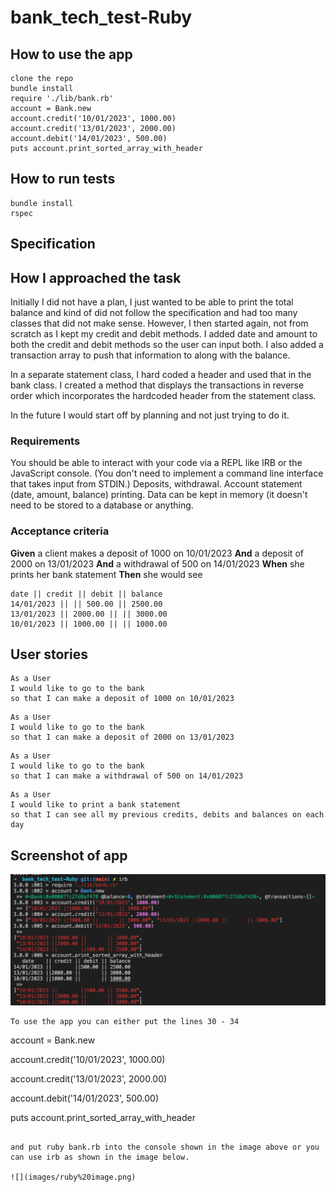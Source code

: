 # bank_tech_test-Ruby

## How to use the app

```
clone the repo
bundle install
require './lib/bank.rb'
account = Bank.new
account.credit('10/01/2023', 1000.00)
account.credit('13/01/2023', 2000.00)
account.debit('14/01/2023', 500.00)
puts account.print_sorted_array_with_header
```

## How to run tests
```
bundle install
rspec
```
## Specification

## How I approached the task

Initially I did not have a plan, I just wanted to be able to print the total balance and kind of did not follow the specification and had too many classes that did not make sense. However, I then started again, not from scratch as I kept my credit and debit methods. I added date and amount to both the credit and debit methods so the user can input both. I also added a transaction array to push that information to along with the balance.

In a separate statement class, I hard coded a header and used that in the bank class. I created a method that displays the transactions in reverse order which incorporates the hardcoded header from the statement class. 

In the future I would start off by planning and not just trying to do it.

### Requirements

You should be able to interact with your code via a REPL like IRB or the JavaScript console. (You don't need to implement a command line interface that takes input from STDIN.)
Deposits, withdrawal.
Account statement (date, amount, balance) printing.
Data can be kept in memory (it doesn't need to be stored to a database or anything.

### Acceptance criteria

**Given** a client makes a deposit of 1000 on 10/01/2023
**And** a deposit of 2000 on 13/01/2023
**And** a withdrawal of 500 on 14/01/2023
**When** she prints her bank statement
**Then** she would see

```
date || credit || debit || balance
14/01/2023 || || 500.00 || 2500.00
13/01/2023 || 2000.00 || || 3000.00
10/01/2023 || 1000.00 || || 1000.00
```

## User stories

```
As a User 
I would like to go to the bank
so that I can make a deposit of 1000 on 10/01/2023
```
```
As a User
I would like to go to the bank
so that I can make a deposit of 2000 on 13/01/2023
```
```
As a User
I would like to go to the bank 
so that I can make a withdrawal of 500 on 14/01/2023
```
```
As a User 
I would like to print a bank statement
so that I can see all my previous credits, debits and balances on each day
```

## Screenshot of app
![](images/irb%20image.png)
```
To use the app you can either put the lines 30 - 34 

```
account = Bank.new

account.credit('10/01/2023', 1000.00)

account.credit('13/01/2023', 2000.00)

account.debit('14/01/2023', 500.00)

puts account.print_sorted_array_with_header
```

and put ruby bank.rb into the console shown in the image above or you can use irb as shown in the image below.

![](images/ruby%20image.png)